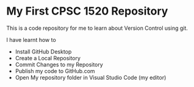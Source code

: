 # My First CPSC 1520 Repository

This is a code repository for me to learn about Version Control using git.

I have learnt how to 

- Install GitHub Desktop
- Create a Local Repository
- Commit Changes to my Repository
- Publish my code to GitHub.com
- Open My repository folder in Visual Studio Code (my editor)